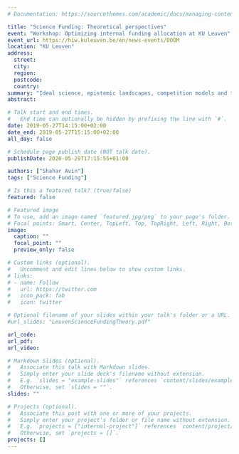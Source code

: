 ```yaml
---
# Documentation: https://sourcethemes.com/academic/docs/managing-content/

title: "Science Funding: Theoretical perspectives"
event: "Workshop: Optimizing internal funding allocation at KU Leuven"
event_url: https://hiw.kuleuven.be/en/news-events/DOOM
location: "KU Leuven"
address:
  street:
  city:
  region:
  postcode:
  country:
summary: "Ideal science, epistemic landscapes, competition models and the politics of science: Different theoretical lenses on science funding."
abstract:

# Talk start and end times.
#   End time can optionally be hidden by prefixing the line with `#`.
date: 2019-05-27T14:15:00+02:00
date_end: 2019-05-27T15:15:00+02:00
all_day: false

# Schedule page publish date (NOT talk date).
publishDate: 2020-05-29T17:15:55+01:00

authors: ["Shahar Avin"]
tags: ["Science Funding"]

# Is this a featured talk? (true/false)
featured: false

# Featured image
# To use, add an image named `featured.jpg/png` to your page's folder. 
# Focal points: Smart, Center, TopLeft, Top, TopRight, Left, Right, BottomLeft, Bottom, BottomRight.
image:
  caption: ""
  focal_point: ""
  preview_only: false

# Custom links (optional).
#   Uncomment and edit lines below to show custom links.
# links:
# - name: Follow
#   url: https://twitter.com
#   icon_pack: fab
#   icon: twitter

# Optional filename of your slides within your talk's folder or a URL.
#url_slides: "LeuvenScienceFundingTheory.pdf"

url_code:
url_pdf:
url_video:

# Markdown Slides (optional).
#   Associate this talk with Markdown slides.
#   Simply enter your slide deck's filename without extension.
#   E.g. `slides = "example-slides"` references `content/slides/example-slides.md`.
#   Otherwise, set `slides = ""`.
slides: ""

# Projects (optional).
#   Associate this post with one or more of your projects.
#   Simply enter your project's folder or file name without extension.
#   E.g. `projects = ["internal-project"]` references `content/project/deep-learning/index.md`.
#   Otherwise, set `projects = []`.
projects: []
---
```

